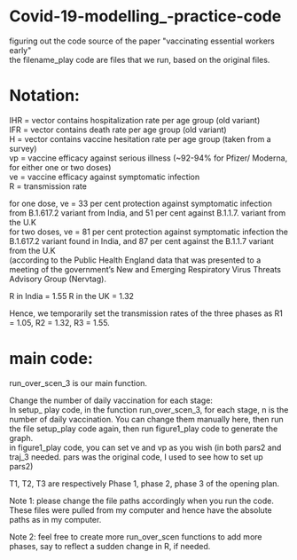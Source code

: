 # Covid-19-modelling_-practice-code
figuring out the code source of the paper "vaccinating essential workers early"  
the filename_play code are files that we run, based on the original files.  

# Notation:   
IHR = vector contains hospitalization rate per age group (old variant)  
IFR = vector contains death rate per age group (old variant)  
H   = vector contains vaccine hesitation rate per age group (taken from a survey)  
vp = vaccine efficacy against serious illness (~92-94% for Pfizer/ Moderna, for either one or two doses)  
ve = vaccine efficacy against symptomatic infection   
R  = transmission rate  

for one dose, ve = 33 per cent protection against symptomatic infection from B.1.617.2 variant from India, and 51 per cent against B.1.1.7. variant from the U.K  
for two doses, ve = 81 per cent protection against symptomatic infection the B.1.617.2 variant found in India, and 87 per cent against the B.1.1.7 variant from the U.K  
(according to the Public Health England data that was presented to a meeting of the government’s New and Emerging Respiratory Virus Threats Advisory Group (Nervtag). 

R in India = 1.55
R in the UK = 1.32

Hence, we temporarily set the transmission rates of the three phases as R1 = 1.05, R2 = 1.32, R3 = 1.55.  

# main code: 
run_over_scen_3 is our main function.   

Change the number of daily vaccination for each stage:  
In setup_ play code, in the function run_over_scen_3, for each stage, n is the number of daily vaccination. You can change them manually here, then run the file setup_play code again, then run figure1_play code to generate the graph.  
in figure1_play code, you can set ve and vp as you wish (in both pars2 and traj_3 needed. pars was the original code, I used to see how to set up pars2)  

T1, T2, T3 are respectively Phase 1, phase 2, phase 3 of the opening plan.    



Note 1: please change the file paths accordingly when you run the code. These files were pulled from my computer and hence have the absolute paths as in my computer.

Note 2: feel free to create more run_over_scen functions to add more phases, say to reflect a sudden change in R, if needed.   

